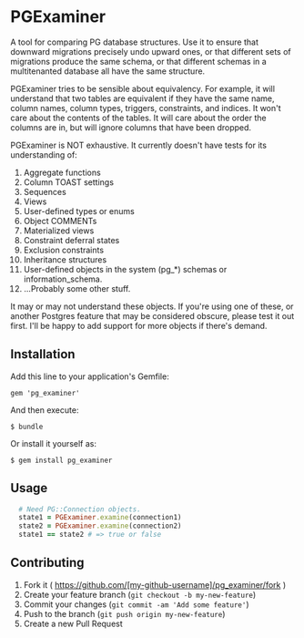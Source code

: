 # PGExaminer

A tool for comparing PG database structures. Use it to ensure that downward migrations precisely undo upward ones, or that different sets of migrations produce the same schema, or that different schemas in a multitenanted database all have the same structure.

PGExaminer tries to be sensible about equivalency. For example, it will understand that two tables are equivalent if they have the same name, column names, column types, triggers, constraints, and indices. It won't care about the contents of the tables. It will care about the order the columns are in, but will ignore columns that have been dropped.

PGExaminer is NOT exhaustive. It currently doesn't have tests for its understanding of:

1. Aggregate functions
2. Column TOAST settings
3. Sequences
4. Views
5. User-defined types or enums
6. Object COMMENTs
7. Materialized views
8. Constraint deferral states
9. Exclusion constraints
10. Inheritance structures
11. User-defined objects in the system (pg_*) schemas or information_schema.
12. ...Probably some other stuff.

It may or may not understand these objects. If you're using one of these, or another Postgres feature that may be considered obscure, please test it out first. I'll be happy to add support for more objects if there's demand.

## Installation

Add this line to your application's Gemfile:

    gem 'pg_examiner'

And then execute:

    $ bundle

Or install it yourself as:

    $ gem install pg_examiner

## Usage

``` ruby
  # Need PG::Connection objects.
  state1 = PGExaminer.examine(connection1)
  state2 = PGExaminer.examine(connection2)
  state1 == state2 # => true or false
```

## Contributing

1. Fork it ( https://github.com/[my-github-username]/pg_examiner/fork )
2. Create your feature branch (`git checkout -b my-new-feature`)
3. Commit your changes (`git commit -am 'Add some feature'`)
4. Push to the branch (`git push origin my-new-feature`)
5. Create a new Pull Request
